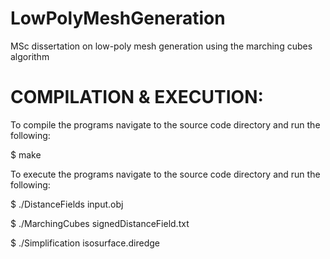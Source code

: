 # LowPolyMeshGeneration
MSc dissertation on low-poly mesh generation using the marching cubes algorithm

COMPILATION & EXECUTION:
========================

To compile the programs navigate to the source code directory and run the following:

$ make

To execute the programs navigate to the source code directory and run the following:

$ ./DistanceFields input.obj

$ ./MarchingCubes signedDistanceField.txt

$ ./Simplification isosurface.diredge

